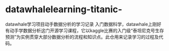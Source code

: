 # datawhalelearning-titanic-
datawhale学习项目动手数据分析的学习记录
入门数据科学，datawhale上刚好有动手学数据分析这门开源学习课程，它以kaggle比赛的入门级“泰坦尼克号生存预测”为实例贯穿大部分数据分析的流程和知识点。此仓用来记录学习的过程及代码。
